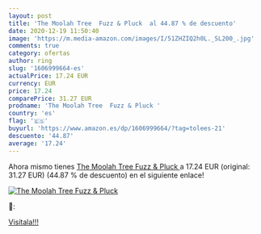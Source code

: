 ```yaml
---
layout: post
title: 'The Moolah Tree  Fuzz & Pluck  al 44.87 % de descuento'
date: 2020-12-19 11:50:40
image: 'https://m.media-amazon.com/images/I/51ZHZIQ2h0L._SL200_.jpg'
comments: true
category: ofertas
author: ring
slug: '1606999664-es'
actualPrice: 17.24 EUR
currency: EUR
price: 17.24
comparePrice: 31.27 EUR
prodname: 'The Moolah Tree  Fuzz & Pluck '
country: 'es'
flag: '🇪🇸'
buyurl: 'https://www.amazon.es/dp/1606999664/?tag=tolees-21'
descuento: '44.87'
average: '17.24'
---
```


Ahora mismo tienes [The Moolah Tree  Fuzz & Pluck ](https://www.amazon.es/dp/1606999664/?tag=tolees-21) a 17.24 EUR (original: 31.27 EUR) (44.87 %  de descuento) en el siguiente enlace!

[![The Moolah Tree  Fuzz & Pluck ](https://m.media-amazon.com/images/I/51ZHZIQ2h0L._SL200_.jpg)](https://www.amazon.es/dp/1606999664/?tag=tolees-21)

🔎:


[Visítala!!!](https://www.amazon.es/dp/1606999664/?tag=tolees-21)
